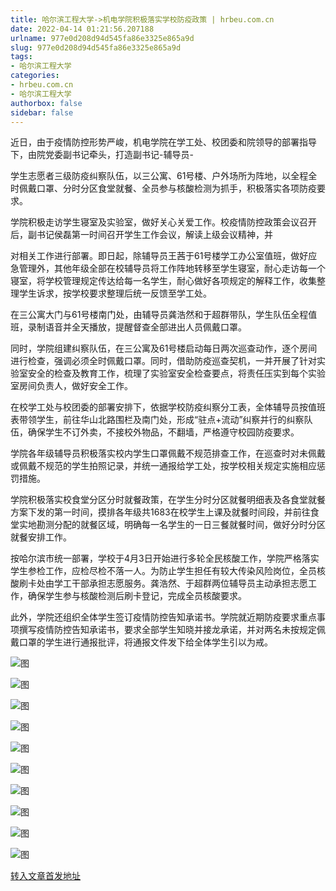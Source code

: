 ```yaml
---
title: 哈尔滨工程大学->机电学院积极落实学校防疫政策 | hrbeu.com.cn
date: 2022-04-14 01:21:56.207188
urlname: 977e0d208d94d545fa86e3325e865a9d
slug: 977e0d208d94d545fa86e3325e865a9d
tags: 
- 哈尔滨工程大学
categories:
- hrbeu.com.cn
- 哈尔滨工程大学
authorbox: false
sidebar: false
---
```

近日，由于疫情防控形势严峻，机电学院在学工处、校团委和院领导的部署指导下，由院党委副书记牵头，打造副书记-辅导员-

学生志愿者三级防疫纠察队伍，以三公寓、61号楼、户外场所为阵地，以全程全时佩戴口罩、分时分区食堂就餐、全员参与核酸检测为抓手，积极落实各项防疫要求。

学院积极走访学生寝室及实验室，做好关心关爱工作。校疫情防控政策会议召开后，副书记侯磊第一时间召开学生工作会议，解读上级会议精神，并
<!--more-->
对相关工作进行部署。即日起，除辅导员王茜于61号楼学工办公室值班，做好应急管理外，其他年级全部在校辅导员将工作阵地转移至学生寝室，耐心走访每一个寝室，将学校管理规定传达给每一名学生，耐心做好各项规定的解释工作，收集整理学生诉求，按学校要求整理后统一反馈至学工处。

在三公寓大门与61号楼南门处，由辅导员龚浩然和于超群带队，学生队伍全程值班，录制语音并全天播放，提醒督查全部进出人员佩戴口罩。

同时，学院组建纠察队伍，在三公寓及61号楼启动每日两次巡查动作，逐个房间进行检查，强调必须全时佩戴口罩。同时，借助防疫巡查契机，一并开展了针对实验室安全的检查及教育工作，梳理了实验室安全检查要点，将责任压实到每个实验室房间负责人，做好安全工作。

在校学工处与校团委的部署安排下，依据学校防疫纠察分工表，全体辅导员按值班表带领学生，前往华山北路围栏及南门处，形成“驻点+流动”纠察并行的纠察队伍，确保学生不订外卖，不接校外物品，不翻墙，严格遵守校园防疫要求。

学院各年级辅导员积极落实校内学生口罩佩戴不规范排查工作，在巡查时对未佩戴或佩戴不规范的学生拍照记录，并统一通报给学工处，按学校相关规定实施相应惩罚措施。

学院积极落实校食堂分区分时就餐政策，在学生分时分区就餐明细表及各食堂就餐方案下发的第一时间，摸排各年级共1683在校学生上课及就餐时间段，并前往食堂实地勘测分配的就餐区域，明确每一名学生的一日三餐就餐时间，做好分时分区就餐安排工作。

按哈尔滨市统一部署，学校于4月3日开始进行多轮全民核酸工作，学院严格落实学生参检工作，应检尽检不落一人。为防止学生担任有较大传染风险岗位，全员核酸刷卡处由学工干部承担志愿服务。龚浩然、于超群两位辅导员主动承担志愿工作，确保学生参与核酸检测后刷卡登记，完成全员核酸要求。

此外，学院还组织全体学生签订疫情防控告知承诺书。学院就近期防疫要求重点事项撰写疫情防控告知承诺书，要求全部学生知晓并接龙承诺，并对两名未按规定佩戴口罩的学生进行通报批评，将通报文件发下给全体学生引以为戒。

![图](http://gongxue.cn/__local/A/79/A4/34F46A50AC51E622221D110B47E_032CBAAE_1CC5D.jpg)

![图](http://gongxue.cn/__local/3/16/3B/003CAAC396FDCB445B34797327E_3D81CE20_23F60.jpg)

![图](http://gongxue.cn/__local/3/B7/B7/92AEF3044B901EA99B21EF8940F_AB00B591_1EF20.jpg)

![图](http://gongxue.cn/__local/D/C8/56/DFEA44615B8299EC905324E409E_F9488D60_2277F.jpg)

![图](http://gongxue.cn/__local/D/A8/6D/FEC2C6553E81BF279BA12378FC7_5F4FAA4D_31192.jpg)

![图](http://gongxue.cn/__local/D/62/E9/9BB624331016106F18E31D9B3E0_8DDCB68D_1EE43.jpg)

![图](http://gongxue.cn/__local/A/67/EE/EB3EEDB8C4355C2F7F15ACC9259_83EE290B_17874.jpg)

![图](http://gongxue.cn/__local/B/D4/D4/A051EDFD54226C35F96C4573297_DB9CEB36_1AB44.jpg)

![图](http://gongxue.cn/__local/7/88/DA/1B634A4126E34B905C3B7B10738_CD9228AA_E93A.jpg)

![图](http://gongxue.cn/__local/8/A6/15/E4BA66FFE898201C9E636200A03_6BF3BDE8_19E75.jpg)

[转入文章首发地址](http://gongxue.cn/info/1015/70288.htm)